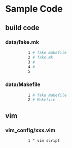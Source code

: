 # Sample Code
## build code
### data/fake.mk
```makefile
          1 # fake makefile 
          2 # fake.mk
          3 #
          4 #
          5 
```

### data/Makefile
```makefile
          1 # fake makefile
          2 # Makefile
```

## vim
### vim_config/xxx.vim
```vim
          1 " vim script
```



